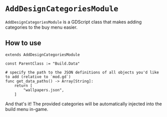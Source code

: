 # `AddDesignCategoriesModule`

`AddDesignCategoriesModule` is a GDScript class that makes adding categories to the buy menu easier.

## How to use

```
extends AddDesignCategoriesModule

const ParentClass := "Build.Data"

# specify the path to the JSON definitions of all objects you'd like to add (relative to `mod.gd`)
func get_data_paths() -> Array[String]:
    return [
        "wallpapers.json",
    ]
```

And that's it! The provided categories will be automatically injected into the build menu in-game.
